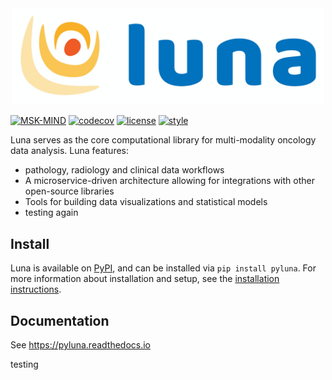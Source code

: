 <div align="center">
  <img src="https://github.com/msk-mind/luna/raw/1169-readme/docs/img/luna_logo.png" width="500"><br>
</div>

[![MSK-MIND](https://circleci.com/gh/msk-mind/luna.svg?style=shield)](https://circleci.com/gh/msk-mind/luna)
[![codecov](https://codecov.io/gh/msk-mind/luna/branch/master/graph/badge.svg)](https://app.codecov.io/gh/msk-mind/luna)
[![license](https://img.shields.io/github/license/msk-mind/luna)](https://github.com/msk-mind/luna/blob/master/LICENSE)
[![style](https://img.shields.io/badge/code%20style-black-black)](https://img.shields.io/badge/code%20style-black-black)

Luna serves as the core computational library for multi-modality oncology data analysis.
Luna features:

* pathology, radiology and clinical data workflows
* A microservice-driven architecture allowing for integrations with other open-source
  libraries
* Tools for building data visualizations and statistical models
* testing again

## Install

Luna is available on [PyPI](http://pypi.python.org/pypi/pyluna), and can be installed via ``pip install
pyluna``. For more information about installation and setup, see the [installation 
instructions](https://pyluna.readthedocs.io/en/stable/installation.html). 

## Documentation

See https://pyluna.readthedocs.io

testing
